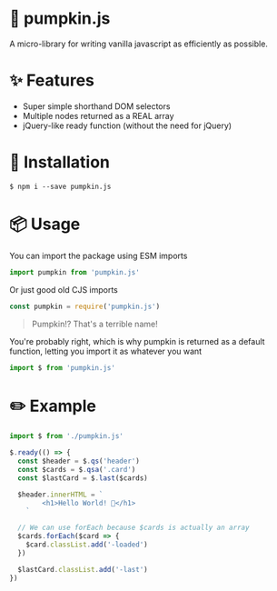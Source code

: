 # 🎃 pumpkin.js

A micro-library for writing vanilla javascript as efficiently as possible.

# ✨ Features

- Super simple shorthand DOM selectors
- Multiple nodes returned as a REAL array
- jQuery-like ready function (without the need for jQuery)

# 🔧 Installation

```
$ npm i --save pumpkin.js
```

# 📦 Usage

You can import the package using ESM imports

```js
import pumpkin from 'pumpkin.js'
```

Or just good old CJS imports

```js
const pumpkin = require('pumpkin.js')
```

> Pumpkin!? That's a terrible name!

You're probably right, which is why pumpkin is returned as a default function, letting you import it as whatever you want

```js
import $ from 'pumpkin.js'
```

# ✏️ Example️

```js
import $ from './pumpkin.js'

$.ready(() => {
  const $header = $.qs('header')
  const $cards = $.qsa('.card')
  const $lastCard = $.last($cards)

  $header.innerHTML = `
        <h1>Hello World! 🎃</h1>
    `

  // We can use forEach because $cards is actually an array
  $cards.forEach($card => {
    $card.classList.add('-loaded')
  })

  $lastCard.classList.add('-last')
})
```
